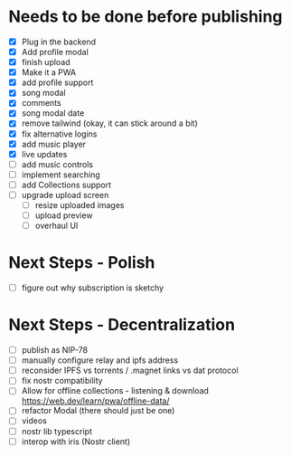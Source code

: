 # Needs to be done before publishing
- [x] Plug in the backend
- [x] Add profile modal
- [x] finish upload
- [x] Make it a PWA
- [x] add profile support
- [x] song modal
- [x] comments
- [x] song modal date
- [x] remove tailwind (okay, it can stick around a bit)
- [x] fix alternative logins
- [x] add music player
- [x] live updates
- [ ] add music controls
- [ ] implement searching
- [ ] add Collections support
- [ ] upgrade upload screen
    - [ ] resize uploaded images
    - [ ] upload preview
    - [ ] overhaul UI

# Next Steps - Polish
- [ ] figure out why subscription is sketchy

# Next Steps - Decentralization
- [ ] publish as NIP-78
- [ ] manually configure relay and ipfs address
- [ ] reconsider IPFS vs torrents / .magnet links vs dat protocol
- [ ] fix nostr compatibility
- [ ] Allow for offline collections - listening & download https://web.dev/learn/pwa/offline-data/
- [ ] refactor Modal (there should just be one)
- [ ] videos
- [ ] nostr lib typescript
- [ ] interop with iris (Nostr client)
